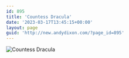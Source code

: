 ```yaml
---
id: 895
title: 'Countess Dracula'
date: '2023-03-17T13:45:15+00:00'
layout: page
guid: 'http://new.andydixon.com/?page_id=895'
---
```


![Countess Dracula](https://i0.wp.com/assets.g8x2.ldn.idrivee2-23.com/posters/Countess%20Dracula%2001.jpg?w=1200&ssl=1 "Countess Dracula")